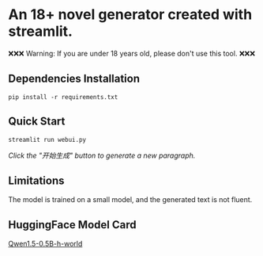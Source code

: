 # An 18+ novel generator created with streamlit.

❌❌❌ Warning: If you are under 18 years old, please don't use this tool. ❌❌❌ 

## Dependencies Installation
```
pip install -r requirements.txt
```

## Quick Start
```
streamlit run webui.py
```

*Click the "开始生成" button to generate a new paragraph.*

## Limitations

The model is trained on a small model, and the generated text is not fluent.

## HuggingFace Model Card
[Qwen1.5-0.5B-h-world](https://huggingface.co/Monor/Qwen1.5-0.5B-h-world)
